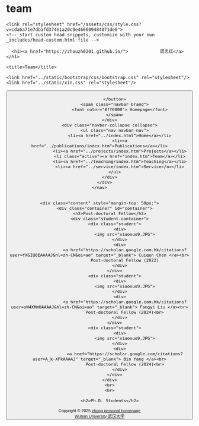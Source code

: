 # team
<!DOCTYPE html>
<html lang="en-US">
  <head>
    <meta charset="UTF-8">
    <meta http-equiv="X-UA-Compatible" content="IE=edge">
    <meta name="viewport" content="width=device-width, initial-scale=1">

<!-- Begin Jekyll SEO tag v2.8.0 -->
<title>周忠红</title>
<meta name="generator" content="Jekyll v3.10.0" />
<meta property="og:title" content="周忠红" />
<meta property="og:locale" content="en_US" />
<link rel="canonical" href="https://zhouzh0201.github.io/team.md/" />
<meta property="og:url" content="https://zhouzh0201.github.io/team.md/" />
<meta property="og:site_name" content="周忠红" />
<meta property="og:type" content="website" />
<meta name="twitter:card" content="summary" />
<meta property="twitter:title" content="周忠红" />
<script type="application/ld+json">
{"@context":"https://schema.org","@type":"WebPage","headline":"周忠红","url":"https://zhouzh0201.github.io/team.md/"}</script>
<!-- End Jekyll SEO tag -->

    <link rel="stylesheet" href="/assets/css/style.css?v=cda6a71e7dbafd374e1a20c9e466609484071de6">
    <!-- start custom head snippets, customize with your own _includes/head-custom.html file -->

<!-- Setup Google Analytics -->



<!-- You can set your favicon here -->
<!-- link rel="shortcut icon" type="image/x-icon" href="/favicon.ico" -->

<!-- end custom head snippets -->

  </head>
  <body>
    <div class="container-lg px-3 my-5 markdown-body">
      
      <h1><a href="https://zhouzh0201.github.io/">            周忠红</a></h1>
      

    




<html>
<head>
    <meta charset="utf-8" />
    <meta name="author" content="persinal homepage"/>
    <meta name="viewport" content="width=device-width, initial-scale=1.0"/>
     

    <title>Team</title>

    <link href="../static/bootstrap/css/bootstrap.css" rel="stylesheet"/>
    <link href="../static/xin.css" rel="stylesheet"/>

    
</head>

<body>
    <nav class="navbar navbar-inverse navbar-fixed-top">
        <div class="container">
            <div class="navbar-header">
                <button type="button" class="navbar-toggle" data-toggle="collapse" data-target=".navbar-collapse">
                    <span class="icon-bar"></span>
                    <span class="icon-bar"></span>
                    <span class="icon-bar"></span>

                </button>
                <span class="navbar-brand">
                    <font color="#ff0000"> Homepage</font>
                </span>
            </div>
            <div class="navbar-collapse collapse">
                <ul class="nav navbar-nav">
                    <li><a href="../index.html">Home</a></li>
                    <li><a href="../publications/index.htm">Publications</a></li>
                    <li><a href="../projects/index.htm">Projects</a></li>
                    <li class="active"><a href="index.htm">Team</a></li>
                    <li><a href="../teaching/index.htm">Teaching</a></li>
                    <li><a href="../service/index.htm">Service</a></li>
                </ul>
            </div>
        </div>
    </nav>


    <div class="content" style="margin-top: 50px;">
        <div class="container" id="container">
            <h2>Post-doctoral Fellow</h2>
            <div class="student-container">
                <div class="student">
                    <div>
                        <img src="xiaoxuo9.JPG">
                    </div>
                    <div>
                        <a href="https://scholar.google.com.hk/citations?user=fXGIQ0EAAAAJ&hl=zh-CN&oi=ao" target="_blank"> Cuiqun Chen </a><br>
                        Post-doctoral Fellow (2022)
                    </div>
                </div>
                <div class="student">
                    <div>
                        <img src="xiaoxuo9.JPG">
                    </div>
                    <div>
                        <a href="https://scholar.google.com.hk/citations?user=sW4XMmUAAAAJ&hl=zh-CN&oi=ao" target="_blank"> Fangyi Liu </a><br>
                        Post-doctoral Fellow (2024)<br>
                    </div>
                </div>
                <div class="student">
                    <div>
                        <img src="xiaoxuo9.JPG">
                    </div>
                    <div>
                        <a href="https://scholar.google.com/citations?user=A_k-XFkAAAAJ" target="_blank"> Bin Yang </a><br>
                        Post-doctoral Fellow (2024)<br>
                    </div>
                </div>
            </div>
            <br>
            <br>

            <h2>Ph.D. Students</h2>





  <div align="center">
                <small>Copyright &copy 2025 <a href="https://zhouzh0201.github.io/">zhong personal homepage</a></small>
                <br>
                <small><a href="https://www.whu.edu.cn/">Wuhan University 武汉大学</a></small>
            </div>
        </div>
    </div>
    

<script src="../static/jquery.js"></script>
<script src="../static/bootstrap/js/bootstrap.js"></script>

<!-- <div align="center">
    <small>
        Copyright 2025 hong personal homepage
    </small>
  </div> -->

  </body>
 
            

